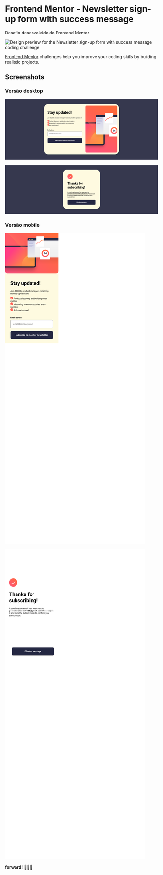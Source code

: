 # Frontend Mentor - Newsletter sign-up form with success message

Desafio desenvolvido do Frontend Mentor

![Design preview for the Newsletter sign-up form with success message coding challenge](./design/desktop-preview.jpg)

[Frontend Mentor](https://www.frontendmentor.io) challenges help you improve your coding skills by building realistic projects.

## Screenshots

### Versão desktop

![Imagem do projeto](./assets/images/sign-up_form_with_success_message.png)

![Imagem do projeto](./assets/images/form_with_success%20message.png)

### Versão mobile

![Imagem do projeto](./assets/images/responsive_form_with_success_message.png)

![Imagem do projeto](./assets/images/responsive_m_form_with_success_message.png)

**forward!** 🚀🚀🚀
